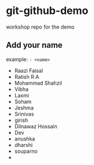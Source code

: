 # git-github-demo

workshop repo for the demo

## Add your name

example: `- <name>`

- Raazi Faisal
- Ratish R A 
- Mohammad Shahzil
- Vibha
- Laxmi 
- Soham
- Jeshma
- Srinivas
- girish
- Dilnawaz Hossain
- Dev
- anushka
- dharshi
- souparno
- 
